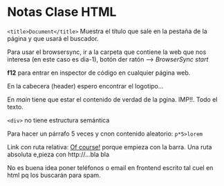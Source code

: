 # Notas Clase HTML

`<title>Document</title>` Muestra el título que sale en la pestaña de la página y que usará el buscador.

Para usar el browsersync, ir a la carpeta que contiene la web que nos interesa (en este caso es dia-1), botón der ratón --> *BrowserSync start*

**f12** para entrar en inspector de código en cualquier página web.

En la cabecera (header) espero encontrar el logotipo...

En *main* tiene que estar el contenido de verdad de la pgina. IMP!!. Todo el texto.

`<div>` no tiene estructura semántica

Para hacer un párrafo 5 veces y cnon contenido aleatorio:
`p*5>lorem`

Link con ruta relativa: <a href="/index.html">Of course!</a>
porque empieza con la barra.
Una ruta absoluta e,pieza con http://...bla bla

No es buena idea poner teléfonos o email en frontend escrito tal cuel en html pq los buscarán para spam.